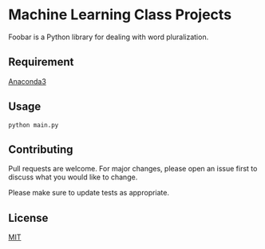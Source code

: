 # Machine Learning Class Projects

Foobar is a Python library for dealing with word pluralization.

## Requirement

[Anaconda3](https://www.anaconda.com/distribution/)

## Usage

```
python main.py
```

## Contributing
Pull requests are welcome. For major changes, please open an issue first to discuss what you would like to change.

Please make sure to update tests as appropriate.

## License
[MIT](https://choosealicense.com/licenses/mit/)
